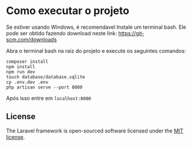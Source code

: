 # Como executar o projeto

Se estiver usando Windows, é recomendavel Instale um terminal bash. Ele pode ser obtido fazendo download neste link:
https://git-scm.com/downloads 

Abra o terminal bash na raiz do projeto e execute os seguintes comandos:

    composer install
    npm install
    npm run dev
    touch database/database.sqlite
    cp .env.dev .env
    php artisan serve --port 8000

Após isso entre em <code>localhost:8000</code>


## License

The Laravel framework is open-sourced software licensed under the [MIT license](https://opensource.org/licenses/MIT).

